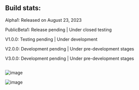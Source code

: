 ## Build stats:

Alpha1: Released on August 23, 2023

PublicBeta1: Release pending | Under closed testing

V1.0.0: Testing pending | Under development

V2.0.0: Development pending | Under pre-development stages

V3.0.0: Development pending | Under pre-development stages

##

![image](https://github.com/R5-3600/FlappyTux-LinuxDownloads/assets/21669120/794173db-0c47-4470-992a-c26ec5168c51)

![image](https://github.com/R5-3600/FlappyTux-LinuxDownloads/assets/21669120/cf48ee16-06b9-4122-90cb-c088b072a896)


